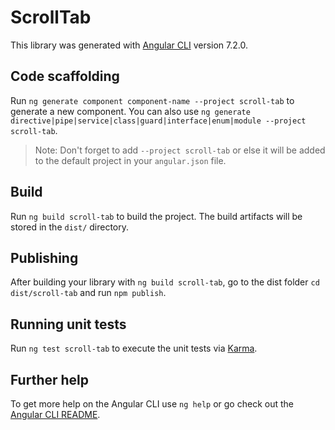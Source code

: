 # ScrollTab

This library was generated with [Angular CLI](https://github.com/angular/angular-cli) version 7.2.0.

## Code scaffolding

Run `ng generate component component-name --project scroll-tab` to generate a new component. You can also use `ng generate directive|pipe|service|class|guard|interface|enum|module --project scroll-tab`.
> Note: Don't forget to add `--project scroll-tab` or else it will be added to the default project in your `angular.json` file. 

## Build

Run `ng build scroll-tab` to build the project. The build artifacts will be stored in the `dist/` directory.

## Publishing

After building your library with `ng build scroll-tab`, go to the dist folder `cd dist/scroll-tab` and run `npm publish`.

## Running unit tests

Run `ng test scroll-tab` to execute the unit tests via [Karma](https://karma-runner.github.io).

## Further help

To get more help on the Angular CLI use `ng help` or go check out the [Angular CLI README](https://github.com/angular/angular-cli/blob/master/README.md).
